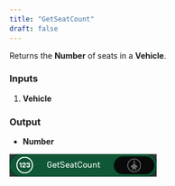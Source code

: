 ```yaml
---
title: "GetSeatCount"
draft: false
---
```

Returns the **Number** of seats in a **Vehicle**.
### Inputs
1. **Vehicle**
### Output
-   **Number**

![GetSeatCount](https://raw.githubusercontent.com/battlefield-portal-community/Image-CDN/main/portal_blocks/GetSeatCount.png)